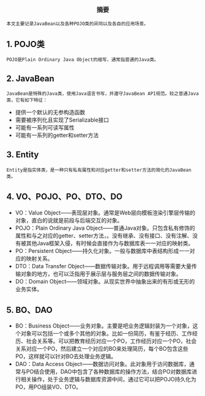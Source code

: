 ### <center>摘要</center>
    本文主要记录JavaBean以及各种POJO类的异同以及各自的应用场景。
## 1. POJO类
    POJO是Plain Ordinary Java Object的缩写，通常指普通的Java类。
## 2. JavaBean
    JavaBean是特殊的Java类，使用Java语言书写，并遵守JavaBean API规范。较之普通Java类，它有如下特征：
* 提供一个默认的无参构造函数
* 需要被序列化且实现了Serializable接口
* 可能有一系列可读写属性
* 可能有一系列的getter和setter方法
## 3. Entity
    Entity是指实体类，是一种只有私有属性和对应getter和setter方法的简化的JavaBean类。
## 4. VO、POJO、PO、DTO、DO
* VO：Value Object——表现层对象。通常是Web层向模板渲染引擎层传输的对象，直白的说就是前段与后端交互的对象。
* POJO：Plain Ordinary Java Object——普通Java对象。只包含私有修饰的属性和与之对应的getter、setter方法，。没有继承、没有接口、没有注解、没有被其他Java框架入侵，有时候会直接作为与数据库表一一对应的映射类。
* PO：Persistent Object——持久化对象。一般与数据库中表结构形成一一对应的映射关系。
* DTO：Data Transfer Object——数据传输对象。用于远程调用等需要大量传输对象的地方，也可以泛指用于展示层与服务层之间的数据传输对象。
* DO：Domain Object——领域对象。从现实世界中抽象出来的有形或无形的业务实体。
## 5. BO、DAO
* BO：Business Object——业务对象。主要是吧业务逻辑封装为一个对象，这个对象可以包括一个或多个其他的对象。比如一份简历，有鉴于经历、工作经历、社会关系等。可以把教育经历对应一个PO，工作经历对应一个PO，社会关系对应一个PO，然后建立一个对应的BO来处理简历，每个BO包含这些PO，这样就可以针对BO去处理业务逻辑。
* DAO：Data Access Object——数据访问对象。此对象用于访问数据库，通常与PO结合使用，DAO中包含了各种数据库的操作方法，结合PO对数据库进行相关操作，处于业务逻辑与数据库资源中间，通过它可以把POJO持久化为PO，用PO组装VO、DTO。